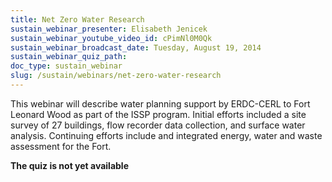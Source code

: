 ```yaml
---
title: Net Zero Water Research
sustain_webinar_presenter: Elisabeth Jenicek
sustain_webinar_youtube_video_id: cPimNl0M0Qk
sustain_webinar_broadcast_date: Tuesday, August 19, 2014
sustain_webinar_quiz_path:
doc_type: sustain_webinar
slug: /sustain/webinars/net-zero-water-research
---
```


This webinar will describe water planning support by ERDC-CERL to Fort Leonard Wood as part of the ISSP program. Initial efforts included a site survey of 27 buildings, flow recorder data collection, and surface water analysis. Continuing efforts include and integrated energy, water and waste assessment for the Fort.

**The quiz is not yet available**
